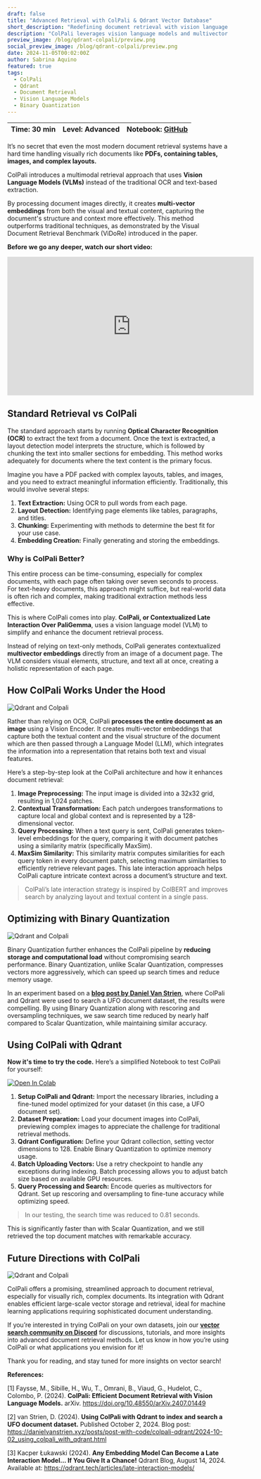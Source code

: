 ```yaml
---
draft: false
title: "Advanced Retrieval with ColPali & Qdrant Vector Database"
short_description: "Redefining document retrieval with vision language models."
description: "ColPali leverages vision language models and multivector embeddings to streamline complex document retrieval."
preview_image: /blog/qdrant-colpali/preview.png
social_preview_image: /blog/qdrant-colpali/preview.png
date: 2024-11-05T00:02:00Z
author: Sabrina Aquino
featured: true
tags:
  - ColPali
  - Qdrant
  - Document Retrieval
  - Vision Language Models
  - Binary Quantization
---
```

| Time: 30 min | Level: Advanced | Notebook: [GitHub](https://github.com/qdrant/examples/blob/master/colpali-and-binary-quantization/colpali_demo_binary.ipynb) | 
| --- | ----------- | ----------- |

It’s no secret that even the most modern document retrieval systems have a hard time handling visually rich documents like **PDFs, containing tables, images, and complex layouts.**

ColPali introduces a multimodal retrieval approach that uses **Vision Language Models (VLMs)** instead of the traditional OCR and text-based extraction. 

By processing document images directly, it creates **multi-vector embeddings** from both the visual and textual content, capturing the document's structure and context more effectively. This method outperforms traditional techniques, as demonstrated by the Visual Document Retrieval Benchmark (ViDoRe) introduced in the paper.

**Before we go any deeper, watch our short video:**

<iframe width="560" height="315" src="https://www.youtube.com/embed/_A90A-grwIc?si=ezEjuiRJtGZ87yd1" title="YouTube video player" frameborder="0" allow="accelerometer; autoplay; clipboard-write; encrypted-media; gyroscope; picture-in-picture; web-share" referrerpolicy="strict-origin-when-cross-origin" allowfullscreen></iframe>

## Standard Retrieval vs ColPali

The standard approach starts by running **Optical Character Recognition (OCR)** to extract the text from a document. Once the text is extracted, a layout detection model interprets the structure, which is followed by chunking the text into smaller sections for embedding. This method works adequately for documents where the text content is the primary focus.

Imagine you have a PDF packed with complex layouts, tables, and images, and you need to extract meaningful information efficiently. Traditionally, this would involve several steps:

1. **Text Extraction:** Using OCR to pull words from each page.
2. **Layout Detection:** Identifying page elements like tables, paragraphs, and titles.
3. **Chunking:** Experimenting with methods to determine the best fit for your use case.
4. **Embedding Creation:** Finally generating and storing the embeddings.

### Why is ColPali Better?

This entire process can be time-consuming, especially for complex documents, with each page often taking over seven seconds to process. For text-heavy documents, this approach might suffice, but real-world data is often rich and complex, making traditional extraction methods less effective.

This is where ColPali comes into play. **ColPali, or Contextualized Late Interaction Over PaliGemma**, uses a vision language model (VLM) to simplify and enhance the document retrieval process. 

Instead of relying on text-only methods, ColPali generates contextualized **multivector embeddings** directly from an image of a document page. The VLM considers visual elements, structure, and text all at once, creating a holistic representation of each page.

## How ColPali Works Under the Hood
![Qdrant and Colpali](/blog/qdrant-colpali/qdrant-colpali-1.png)

Rather than relying on OCR, ColPali **processes the entire document as an image** using a Vision Encoder. It creates multi-vector embeddings that capture both the textual content and the visual structure of the document which are then passed through a Language Model (LLM), which integrates the information into a representation that retains both text and visual features.

Here’s a step-by-step look at the ColPali architecture and how it enhances document retrieval:

1. **Image Preprocessing:** The input image is divided into a 32x32 grid, resulting in 1,024 patches.
2. **Contextual Transformation:** Each patch undergoes transformations to capture local and global context and is represented by a 128-dimensional vector.
3. **Query Processing:** When a text query is sent, ColPali generates token-level embeddings for the query, comparing it with document patches using a similarity matrix (specifically MaxSim).
4. **MaxSim Similarity:** This similarity matrix computes similarities for each query token in every document patch, selecting maximum similarities to efficiently retrieve relevant pages. This late interaction approach helps ColPali capture intricate context across a document’s structure and text.

> ColPali’s late interaction strategy is inspired by ColBERT and improves search by analyzing layout and textual content in a single pass.

## Optimizing with Binary Quantization
![Qdrant and Colpali](/blog/qdrant-colpali/qdrant-colpali-3.png)

Binary Quantization further enhances the ColPali pipeline by **reducing storage and computational load** without compromising search performance. Binary Quantization, unlike Scalar Quantization, compresses vectors more aggressively, which can speed up search times and reduce memory usage.

In an experiment based on a [**blog post by Daniel Van Strien**](https://danielvanstrien.xyz/posts/post-with-code/colpali-qdrant/2024-10-02_using_colpali_with_qdrant.html), where ColPali and Qdrant were used to search a UFO document dataset, the results were compelling. By using Binary Quantization along with rescoring and oversampling techniques, we saw search time reduced by nearly half compared to Scalar Quantization, while maintaining similar accuracy.

## Using ColPali with Qdrant

**Now it's time to try the code.** Here’s a simplified Notebook to test ColPali for yourself:

[![Open In Colab](https://colab.research.google.com/assets/colab-badge.svg)](https://colab.research.google.com/github/sabrinaaquino/colpali-qdrant-demo/blob/main/colpali_demo_binary.ipynb)

1. **Setup ColPali and Qdrant:** Import the necessary libraries, including a fine-tuned model optimized for your dataset (in this case, a UFO document set).
2. **Dataset Preparation:** Load your document images into ColPali, previewing complex images to appreciate the challenge for traditional retrieval methods.
3. **Qdrant Configuration:** Define your Qdrant collection, setting vector dimensions to 128. Enable Binary Quantization to optimize memory usage.
4. **Batch Uploading Vectors:** Use a retry checkpoint to handle any exceptions during indexing. Batch processing allows you to adjust batch size based on available GPU resources.
5. **Query Processing and Search:** Encode queries as multivectors for Qdrant. Set up rescoring and oversampling to fine-tune accuracy while optimizing speed.

> In our testing, the search time was reduced to 0.81 seconds. 

This is significantly faster than with Scalar Quantization, and we still retrieved the top document matches with remarkable accuracy.

## Future Directions with ColPali
![Qdrant and Colpali](/blog/qdrant-colpali/qdrant-colpali-2.png)

ColPali offers a promising, streamlined approach to document retrieval, especially for visually rich, complex documents. Its integration with Qdrant enables efficient large-scale vector storage and retrieval, ideal for machine learning applications requiring sophisticated document understanding.

If you’re interested in trying ColPali on your own datasets, join our [**vector search community on Discord**](https://qdrant.to/discord) for discussions, tutorials, and more insights into advanced document retrieval methods. Let us know in how you’re using ColPali or what applications you envision for it!

Thank you for reading, and stay tuned for more insights on vector search!

**References:**

[1] Faysse, M., Sibille, H., Wu, T., Omrani, B., Viaud, G., Hudelot, C., Colombo, P. (2024). **ColPali: Efficient Document Retrieval with Vision Language Models.** arXiv. https://doi.org/10.48550/arXiv.2407.01449

[2] van Strien, D. (2024). **Using ColPali with Qdrant to index and search a UFO document dataset.** Published October 2, 2024. Blog post: https://danielvanstrien.xyz/posts/post-with-code/colpali-qdrant/2024-10-02_using_colpali_with_qdrant.html

[3] Kacper Łukawski (2024). **Any Embedding Model Can Become a Late Interaction Model... If You Give It a Chance!** Qdrant Blog, August 14, 2024. Available at: https://qdrant.tech/articles/late-interaction-models/